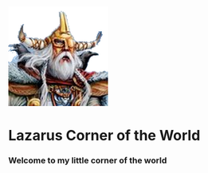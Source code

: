 ![Lazarus Long](images/logo.png)
# Lazarus Corner of the World

### Welcome to my little corner of the world
